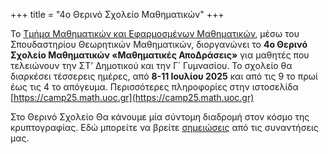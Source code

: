 +++
title = "4o Θερινό Σχολείo Μαθηματικών"
+++

Το [Τμήμα Μαθηματικών και Εφαρμοσμένων Μαθηματικών](https://math.uoc.gr), μέσω του Σπουδαστηρίου Θεωρητικών Μαθηματικών,
διοργανώνει το **4ο Θερινό Σχολείο Μαθηματικών «Μαθηματικές ΑποΔράσεις»** για μαθητές που τελειώνουν
την ΣΤ’ Δημοτικού και την Γ΄ Γυμνασίου. Το σχολείο θα διαρκέσει τέσσερεις ημέρες,
από **8-11 Ιουλίου 2025** και από τις 9 το πρωί έως τις 4 το απόγευμα.
Περισσότερες πληροφορίες στην ιστοσελίδα [https://camp25.math.uoc.gr](https://camp25.math.uoc.gr)

Στο Θερινό Σχολείο Θα κάνουμε μία σύντομη διαδρομή στον κόσμο της κρυπτογραφίας.
Εδώ μπορείτε να βρείτε [σημειώσεις](../../../assets/summerschools/3/notebook-cryptography.html) από τις συναντήσεις μας.
